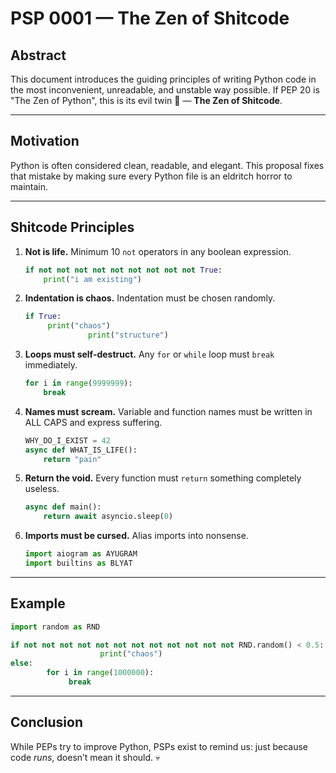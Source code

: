 # PSP 0001 — The Zen of Shitcode

## Abstract

This document introduces the guiding principles of writing Python code in the most inconvenient, unreadable, and unstable way possible.
If PEP 20 is "The Zen of Python", this is its evil twin 👿 — **The Zen of Shitcode**.

---

## Motivation

Python is often considered clean, readable, and elegant.
This proposal fixes that mistake by making sure every Python file is an eldritch horror to maintain.

---

## Shitcode Principles

1. **Not is life.**
   Minimum 10 `not` operators in any boolean expression.

   ```python
   if not not not not not not not not not True:
       print("i am existing")
   ```

2. **Indentation is chaos.**
   Indentation must be chosen randomly.

   ```python
   if True:
        print("chaos")
                 print("structure")
   ```

3. **Loops must self-destruct.**
   Any `for` or `while` loop must `break` immediately.

   ```python
   for i in range(9999999):
       break
   ```

4. **Names must scream.**
   Variable and function names must be written in ALL CAPS and express suffering.

   ```python
   WHY_DO_I_EXIST = 42
   async def WHAT_IS_LIFE():
       return "pain"
   ```

5. **Return the void.**
   Every function must `return` something completely useless.

   ```python
   async def main():
       return await asyncio.sleep(0)
   ```

6. **Imports must be cursed.**
   Alias imports into nonsense.

   ```python
   import aiogram as AYUGRAM
   import builtins as BLYAT
   ```

---

## Example

```python
import random as RND

if not not not not not not not not not not not not RND.random() < 0.5:
                    print("chaos")
else:
        for i in range(1000000):
             break
```

---

## Conclusion

While PEPs try to improve Python, PSPs exist to remind us:
just because code *runs*, doesn’t mean it should. 💀
